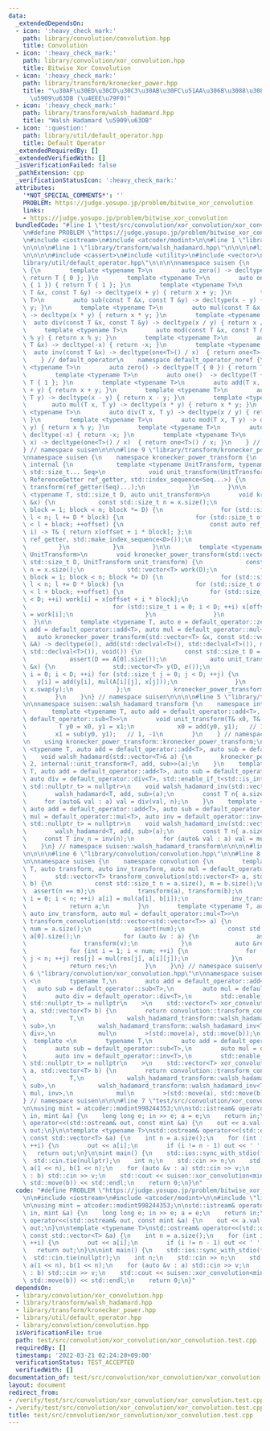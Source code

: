 ```yaml
---
data:
  _extendedDependsOn:
  - icon: ':heavy_check_mark:'
    path: library/convolution/convolution.hpp
    title: Convolution
  - icon: ':heavy_check_mark:'
    path: library/convolution/xor_convolution.hpp
    title: Bitwise Xor Convolution
  - icon: ':heavy_check_mark:'
    path: library/transform/kronecker_power.hpp
    title: "\u30AF\u30ED\u30CD\u30C3\u30AB\u30FC\u51AA\u306B\u3088\u308B\u7DDA\u5F62\
      \u5909\u63DB (\u4EEE\u79F0)"
  - icon: ':heavy_check_mark:'
    path: library/transform/walsh_hadamard.hpp
    title: "Walsh Hadamard \u5909\u63DB"
  - icon: ':question:'
    path: library/util/default_operator.hpp
    title: Default Operator
  _extendedRequiredBy: []
  _extendedVerifiedWith: []
  _isVerificationFailed: false
  _pathExtension: cpp
  _verificationStatusIcon: ':heavy_check_mark:'
  attributes:
    '*NOT_SPECIAL_COMMENTS*': ''
    PROBLEM: https://judge.yosupo.jp/problem/bitwise_xor_convolution
    links:
    - https://judge.yosupo.jp/problem/bitwise_xor_convolution
  bundledCode: "#line 1 \"test/src/convolution/xor_convolution/xor_convolution.test.cpp\"\
    \n#define PROBLEM \"https://judge.yosupo.jp/problem/bitwise_xor_convolution\"\n\
    \n#include <iostream>\n#include <atcoder/modint>\n\n#line 1 \"library/convolution/xor_convolution.hpp\"\
    \n\n\n\n#line 1 \"library/transform/walsh_hadamard.hpp\"\n\n\n\n#line 1 \"library/transform/kronecker_power.hpp\"\
    \n\n\n\n#include <cassert>\n#include <utility>\n#include <vector>\n\n#line 1 \"\
    library/util/default_operator.hpp\"\n\n\n\nnamespace suisen {\n    namespace default_operator\
    \ {\n        template <typename T>\n        auto zero() -> decltype(T { 0 }) {\
    \ return T { 0 }; }\n        template <typename T>\n        auto one()  -> decltype(T\
    \ { 1 }) { return T { 1 }; }\n        template <typename T>\n        auto add(const\
    \ T &x, const T &y) -> decltype(x + y) { return x + y; }\n        template <typename\
    \ T>\n        auto sub(const T &x, const T &y) -> decltype(x - y) { return x -\
    \ y; }\n        template <typename T>\n        auto mul(const T &x, const T &y)\
    \ -> decltype(x * y) { return x * y; }\n        template <typename T>\n      \
    \  auto div(const T &x, const T &y) -> decltype(x / y) { return x / y; }\n   \
    \     template <typename T>\n        auto mod(const T &x, const T &y) -> decltype(x\
    \ % y) { return x % y; }\n        template <typename T>\n        auto neg(const\
    \ T &x) -> decltype(-x) { return -x; }\n        template <typename T>\n      \
    \  auto inv(const T &x) -> decltype(one<T>() / x)  { return one<T>() / x; }\n\
    \    } // default_operator\n    namespace default_operator_noref {\n        template\
    \ <typename T>\n        auto zero() -> decltype(T { 0 }) { return T { 0 }; }\n\
    \        template <typename T>\n        auto one()  -> decltype(T { 1 }) { return\
    \ T { 1 }; }\n        template <typename T>\n        auto add(T x, T y) -> decltype(x\
    \ + y) { return x + y; }\n        template <typename T>\n        auto sub(T x,\
    \ T y) -> decltype(x - y) { return x - y; }\n        template <typename T>\n \
    \       auto mul(T x, T y) -> decltype(x * y) { return x * y; }\n        template\
    \ <typename T>\n        auto div(T x, T y) -> decltype(x / y) { return x / y;\
    \ }\n        template <typename T>\n        auto mod(T x, T y) -> decltype(x %\
    \ y) { return x % y; }\n        template <typename T>\n        auto neg(T x) ->\
    \ decltype(-x) { return -x; }\n        template <typename T>\n        auto inv(T\
    \ x) -> decltype(one<T>() / x)  { return one<T>() / x; }\n    } // default_operator\n\
    } // namespace suisen\n\n\n#line 9 \"library/transform/kronecker_power.hpp\"\n\
    \nnamespace suisen {\n    namespace kronecker_power_transform {\n        namespace\
    \ internal {\n            template <typename UnitTransform, typename ReferenceGetter,\
    \ std::size_t... Seq>\n            void unit_transform(UnitTransform transform,\
    \ ReferenceGetter ref_getter, std::index_sequence<Seq...>) {\n               \
    \ transform(ref_getter(Seq)...);\n            }\n        }\n\n        template\
    \ <typename T, std::size_t D, auto unit_transform>\n        void kronecker_power_transform(std::vector<T>\
    \ &x) {\n            const std::size_t n = x.size();\n            for (std::size_t\
    \ block = 1; block < n; block *= D) {\n                for (std::size_t l = 0;\
    \ l < n; l += D * block) {\n                    for (std::size_t offset = l; offset\
    \ < l + block; ++offset) {\n                        const auto ref_getter = [&](std::size_t\
    \ i) -> T& { return x[offset + i * block]; };\n                        internal::unit_transform(unit_transform,\
    \ ref_getter, std::make_index_sequence<D>());\n                    }\n       \
    \         }\n            }\n        }\n\n        template <typename T, typename\
    \ UnitTransform>\n        void kronecker_power_transform(std::vector<T> &x, const\
    \ std::size_t D, UnitTransform unit_transform) {\n            const std::size_t\
    \ n = x.size();\n            std::vector<T> work(D);\n            for (std::size_t\
    \ block = 1; block < n; block *= D) {\n                for (std::size_t l = 0;\
    \ l < n; l += D * block) {\n                    for (std::size_t offset = l; offset\
    \ < l + block; ++offset) {\n                        for (std::size_t i = 0; i\
    \ < D; ++i) work[i] = x[offset + i * block];\n                        unit_transform(work);\n\
    \                        for (std::size_t i = 0; i < D; ++i) x[offset + i * block]\
    \ = work[i];\n                    }\n                }\n            }\n      \
    \  }\n\n        template <typename T, auto e = default_operator::zero<T>, auto\
    \ add = default_operator::add<T>, auto mul = default_operator::mul<T>>\n     \
    \   auto kronecker_power_transform(std::vector<T> &x, const std::vector<std::vector<T>>\
    \ &A) -> decltype(e(), add(std::declval<T>(), std::declval<T>()), mul(std::declval<T>(),\
    \ std::declval<T>()), void()) {\n            const std::size_t D = A.size();\n\
    \            assert(D == A[0].size());\n            auto unit_transform = [&](std::vector<T>\
    \ &x) {\n                std::vector<T> y(D, e());\n                for (std::size_t\
    \ i = 0; i < D; ++i) for (std::size_t j = 0; j < D; ++j) {\n                 \
    \   y[i] = add(y[i], mul(A[i][j], x[j]));\n                }\n               \
    \ x.swap(y);\n            };\n            kronecker_power_transform<T>(x, D, unit_transform);\n\
    \        }\n    }\n} // namespace suisen\n\n\n\n#line 5 \"library/transform/walsh_hadamard.hpp\"\
    \n\nnamespace suisen::walsh_hadamard_transform {\n    namespace internal {\n \
    \       template <typename T, auto add = default_operator::add<T>, auto sub =\
    \ default_operator::sub<T>>\n        void unit_transform(T& x0, T& x1) {\n   \
    \         T y0 = x0, y1 = x1;\n            x0 = add(y0, y1);   // 1,  1\n    \
    \        x1 = sub(y0, y1);   // 1, -1\n        }\n    } // namespace internal\n\
    \n    using kronecker_power_transform::kronecker_power_transform;\n\n    template\
    \ <typename T, auto add = default_operator::add<T>, auto sub = default_operator::sub<T>>\n\
    \    void walsh_hadamard(std::vector<T>& a) {\n        kronecker_power_transform<T,\
    \ 2, internal::unit_transform<T, add, sub>>(a);\n    }\n    template <typename\
    \ T, auto add = default_operator::add<T>, auto sub = default_operator::sub<T>,\
    \ auto div = default_operator::div<T>, std::enable_if_t<std::is_integral_v<T>,\
    \ std::nullptr_t> = nullptr>\n    void walsh_hadamard_inv(std::vector<T>& a) {\n\
    \        walsh_hadamard<T, add, sub>(a);\n        const T n{ a.size() };\n   \
    \     for (auto& val : a) val = div(val, n);\n    }\n    template <typename T,\
    \ auto add = default_operator::add<T>, auto sub = default_operator::sub<T>, auto\
    \ mul = default_operator::mul<T>, auto inv = default_operator::inv<T>, std::enable_if_t<std::negation_v<std::is_integral<T>>,\
    \ std::nullptr_t> = nullptr>\n    void walsh_hadamard_inv(std::vector<T>& a) {\n\
    \        walsh_hadamard<T, add, sub>(a);\n        const T n{ a.size() };\n   \
    \     const T inv_n = inv(n);\n        for (auto& val : a) val = mul(val, inv_n);\n\
    \    }\n} // namespace suisen::walsh_hadamard_transform\n\n\n\n#line 1 \"library/convolution/convolution.hpp\"\
    \n\n\n\n#line 6 \"library/convolution/convolution.hpp\"\n\n#line 8 \"library/convolution/convolution.hpp\"\
    \n\nnamespace suisen {\n    namespace convolution {\n        template <typename\
    \ T, auto transform, auto inv_transform, auto mul = default_operator::mul<T>>\n\
    \        std::vector<T> transform_convolution(std::vector<T> a, std::vector<T>\
    \ b) {\n            const std::size_t n = a.size(), m = b.size();\n          \
    \  assert(n == m);\n            transform(a), transform(b);\n            for (std::size_t\
    \ i = 0; i < n; ++i) a[i] = mul(a[i], b[i]);\n            inv_transform(a);\n\
    \            return a;\n        }\n        template <typename T, auto transform,\
    \ auto inv_transform, auto mul = default_operator::mul<T>>\n        std::vector<T>\
    \ transform_convolution(std::vector<std::vector<T>> a) {\n            const std::size_t\
    \ num = a.size();\n            assert(num);\n            const std::size_t n =\
    \ a[0].size();\n            for (auto &v : a) {\n                assert(n == int(v.size()));\n\
    \                transform(v);\n            }\n            auto &res = a[0];\n\
    \            for (int i = 1; i < num; ++i) {\n                for (int j = 0;\
    \ j < n; ++j) res[j] = mul(res[j], a[i][j]);\n            }\n            inv_transform(res);\n\
    \            return res;\n        }\n    }\n} // namespace suisen\n\n\n\n#line\
    \ 6 \"library/convolution/xor_convolution.hpp\"\n\nnamespace suisen {\n    template\
    \ <\n        typename T,\n        auto add = default_operator::add<T>,\n     \
    \   auto sub = default_operator::sub<T>,\n        auto mul = default_operator::mul<T>,\n\
    \        auto div = default_operator::div<T>,\n        std::enable_if_t<std::is_integral_v<T>,\
    \ std::nullptr_t> = nullptr\n    >\n    std::vector<T> xor_convolution(std::vector<T>\
    \ a, std::vector<T> b) {\n        return convolution::transform_convolution<\n\
    \            T,\n            walsh_hadamard_transform::walsh_hadamard<T, add,\
    \ sub>,\n            walsh_hadamard_transform::walsh_hadamard_inv<T, add, sub,\
    \ div>,\n            mul\n        >(std::move(a), std::move(b));\n    }\n\n  \
    \  template <\n        typename T,\n        auto add = default_operator::add<T>,\n\
    \        auto sub = default_operator::sub<T>,\n        auto mul = default_operator::mul<T>,\n\
    \        auto inv = default_operator::inv<T>,\n        std::enable_if_t<std::negation_v<std::is_integral<T>>,\
    \ std::nullptr_t> = nullptr\n    >\n    std::vector<T> xor_convolution(std::vector<T>\
    \ a, std::vector<T> b) {\n        return convolution::transform_convolution<\n\
    \            T,\n            walsh_hadamard_transform::walsh_hadamard<T, add,\
    \ sub>,\n            walsh_hadamard_transform::walsh_hadamard_inv<T, add, sub,\
    \ mul, inv>,\n            mul\n        >(std::move(a), std::move(b));\n    }\n\
    } // namespace suisen\n\n\n#line 7 \"test/src/convolution/xor_convolution/xor_convolution.test.cpp\"\
    \n\nusing mint = atcoder::modint998244353;\n\nstd::istream& operator>>(std::istream&\
    \ in, mint &a) {\n    long long e; in >> e; a = e;\n    return in;\n}\n\nstd::ostream&\
    \ operator<<(std::ostream& out, const mint &a) {\n    out << a.val();\n    return\
    \ out;\n}\n\ntemplate <typename T>\nstd::ostream& operator<<(std::ostream& out,\
    \ const std::vector<T> &a) {\n    int n = a.size();\n    for (int i = 0; i < n;\
    \ ++i) {\n        out << a[i];\n        if (i != n - 1) out << ' ';\n    }\n \
    \   return out;\n}\n\nint main() {\n    std::ios::sync_with_stdio(false);\n  \
    \  std::cin.tie(nullptr);\n    int n;\n    std::cin >> n;\n    std::vector<mint>\
    \ a(1 << n), b(1 << n);\n    for (auto &v : a) std::cin >> v;\n    for (auto &v\
    \ : b) std::cin >> v;\n    std::cout << suisen::xor_convolution<mint>(std::move(a),\
    \ std::move(b)) << std::endl;\n    return 0;\n}\n"
  code: "#define PROBLEM \"https://judge.yosupo.jp/problem/bitwise_xor_convolution\"\
    \n\n#include <iostream>\n#include <atcoder/modint>\n\n#include \"library/convolution/xor_convolution.hpp\"\
    \n\nusing mint = atcoder::modint998244353;\n\nstd::istream& operator>>(std::istream&\
    \ in, mint &a) {\n    long long e; in >> e; a = e;\n    return in;\n}\n\nstd::ostream&\
    \ operator<<(std::ostream& out, const mint &a) {\n    out << a.val();\n    return\
    \ out;\n}\n\ntemplate <typename T>\nstd::ostream& operator<<(std::ostream& out,\
    \ const std::vector<T> &a) {\n    int n = a.size();\n    for (int i = 0; i < n;\
    \ ++i) {\n        out << a[i];\n        if (i != n - 1) out << ' ';\n    }\n \
    \   return out;\n}\n\nint main() {\n    std::ios::sync_with_stdio(false);\n  \
    \  std::cin.tie(nullptr);\n    int n;\n    std::cin >> n;\n    std::vector<mint>\
    \ a(1 << n), b(1 << n);\n    for (auto &v : a) std::cin >> v;\n    for (auto &v\
    \ : b) std::cin >> v;\n    std::cout << suisen::xor_convolution<mint>(std::move(a),\
    \ std::move(b)) << std::endl;\n    return 0;\n}"
  dependsOn:
  - library/convolution/xor_convolution.hpp
  - library/transform/walsh_hadamard.hpp
  - library/transform/kronecker_power.hpp
  - library/util/default_operator.hpp
  - library/convolution/convolution.hpp
  isVerificationFile: true
  path: test/src/convolution/xor_convolution/xor_convolution.test.cpp
  requiredBy: []
  timestamp: '2022-03-21 02:24:20+09:00'
  verificationStatus: TEST_ACCEPTED
  verifiedWith: []
documentation_of: test/src/convolution/xor_convolution/xor_convolution.test.cpp
layout: document
redirect_from:
- /verify/test/src/convolution/xor_convolution/xor_convolution.test.cpp
- /verify/test/src/convolution/xor_convolution/xor_convolution.test.cpp.html
title: test/src/convolution/xor_convolution/xor_convolution.test.cpp
---
```

